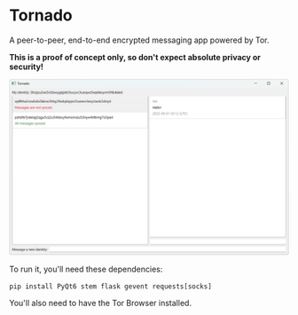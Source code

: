 # Tornado
A peer-to-peer, end-to-end encrypted messaging app powered by Tor.

**This is a proof of concept only, so don't expect absolute privacy or security!**

<img src="screenshot.png" width="600">

To run it, you'll need these dependencies:
```
pip install PyQt6 stem flask gevent requests[socks]
```
You'll also need to have the Tor Browser installed.
